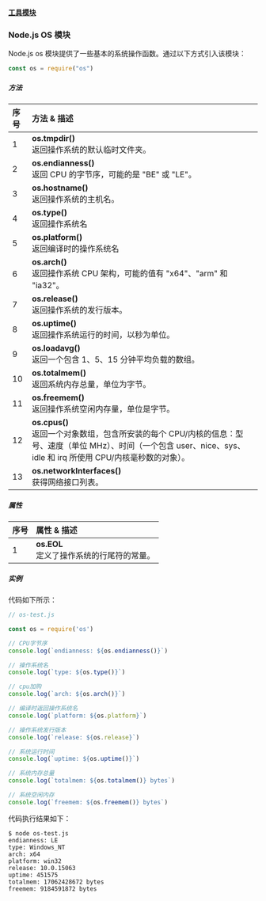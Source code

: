 **[工具模块](/src/lesson13.utility-module-test/utilityModule.md)**
### Node.js OS 模块

Node.js os 模块提供了一些基本的系统操作函数。通过以下方式引入该模块：
```js
const os = require("os")
```
##### 方法
序号|	方法 & 描述
:---|:---
1|	**os.tmpdir()**<br>返回操作系统的默认临时文件夹。
2|	**os.endianness()**<br>返回 CPU 的字节序，可能的是 "BE" 或 "LE"。
3|	**os.hostname()**<br>返回操作系统的主机名。
4|	**os.type()**<br>返回操作系统名
5|	**os.platform()**<br>返回编译时的操作系统名
6|	**os.arch()**<br>返回操作系统 CPU 架构，可能的值有 "x64"、"arm" 和 "ia32"。
7|	**os.release()**<br>返回操作系统的发行版本。
8|	**os.uptime()**<br>返回操作系统运行的时间，以秒为单位。
9|	**os.loadavg()**<br>返回一个包含 1、5、15 分钟平均负载的数组。
10|	**os.totalmem()**<br>返回系统内存总量，单位为字节。
11|	**os.freemem()**<br>返回操作系统空闲内存量，单位是字节。
12|	**os.cpus()**<br>返回一个对象数组，包含所安装的每个 CPU/内核的信息：型号、速度（单位 MHz）、时间（一个包含 user、nice、sys、idle 和 irq 所使用 CPU/内核毫秒数的对象）。
13|	**os.networkInterfaces()**<br>获得网络接口列表。
##### 属性
序号|	属性 & 描述
:---|:---
1|	**os.EOL**<br>定义了操作系统的行尾符的常量。

##### 实例
代码如下所示：
```js
// os-test.js

const os = require('os')

// CPU字节序
console.log(`endianness: ${os.endianness()}`)

// 操作系统名
console.log(`type: ${os.type()}`)

// cpu加购
console.log(`arch: ${os.arch()}`)

// 编译时返回操作系统名
console.log(`platform: ${os.platform}`)

// 操作系统发行版本
console.log(`release: ${os.release}`)

// 系统运行时间
console.log(`uptime: ${os.uptime()}`)

// 系统内存总量
console.log(`totalmem: ${os.totalmem()} bytes`)

// 系统空闲内存
console.log(`freemem: ${os.freemem()} bytes`)
```
代码执行结果如下：
```
$ node os-test.js
endianness: LE
type: Windows_NT
arch: x64
platform: win32
release: 10.0.15063
uptime: 451575
totalmem: 17062428672 bytes
freemem: 9184591872 bytes
```